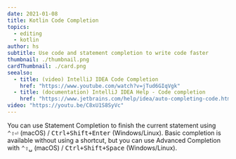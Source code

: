 ```yaml
---
date: 2021-01-08
title: Kotlin Code Completion
topics:
  - editing
  - kotlin
author: hs
subtitle: Use code and statement completion to write code faster
thumbnail: ./thumbnail.png
cardThumbnail: ./card.png
seealso:
  - title: (video) IntelliJ IDEA Code Completion
    href: "https://www.youtube.com/watch?v=jTud6GIqVgk"
  - title: (documentation) IntelliJ IDEA Help - Code completion
    href: "https://www.jetbrains.com/help/idea/auto-completing-code.html"
video: "https://youtu.be/C8xU1S8SyVc"
---
```


You can use Statement Completion to finish the current statement using <kbd>⌃⇧⏎</kbd> (macOS) / <kbd>Ctrl+Shift+Enter</kbd> (Windows/Linux). Basic completion is available without using a shortcut, but you can use Advanced Completion with <kbd>⌃⇧␣</kbd> (macOS) / <kbd>Ctrl+Shift+Space</kbd> (Windows/Linux).
